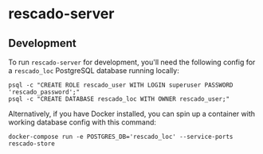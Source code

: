 # rescado-server

## Development

To run `rescado-server` for development, you'll need the following config for a `rescado_loc` PostgreSQL database running locally:
```postgresql
psql -c "CREATE ROLE rescado_user WITH LOGIN superuser PASSWORD 'rescado_password';"
psql -c "CREATE DATABASE rescado_loc WITH OWNER rescado_user;"
```

Alternatively, if you have Docker installed, you can spin up a container with working database config with this command:
```shell
docker-compose run -e POSTGRES_DB='rescado_loc' --service-ports rescado-store
```
